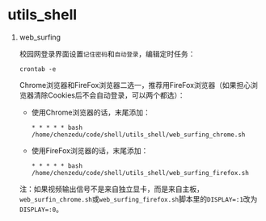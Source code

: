 # utils_shell

1. web_surfing

   校园网登录界面设置`记住密码`和`自动登录`，编辑定时任务：

   ```
   crontab -e
   ```

   Chrome浏览器和FireFox浏览器二选一，推荐用FireFox浏览器（如果担心浏览器清除Cookies后不会自动登录，可以两个都选）：

   - 使用Chrome浏览器的话，末尾添加：

     ```
     * * * * * bash /home/chenzedu/code/shell/utils_shell/web_surfing_chrome.sh
     ```

   - 使用FireFox浏览器的话，末尾添加：

     ```
     * * * * * bash /home/chenzedu/code/shell/utils_shell/web_surfing_firefox.sh
     ```

   注：如果视频输出信号不是来自独立显卡，而是来自主板，`web_surfin_chrome.sh`或`web_surfing_firefox.sh`脚本里的`DISPLAY=:1`改为`DISPLAY=:0`。

